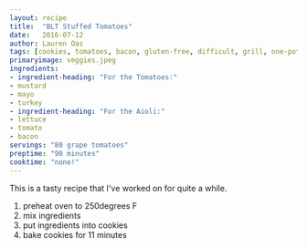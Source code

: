 ```yaml
---
layout: recipe
title:  "BLT Stuffed Tomatoes"
date:   2016-07-12
author: Lauren Oas
tags: [cookies, tomatoes, bacon, gluten-free, difficult, grill, one-pot, bread, no-cook, beef,chicken, vegan, vegetarian, cakes, pies, potatoes, slow-cooker, harley, horatio, test1, test2, lethal-weapon, bored, testing, test, moretest, againtest]
primaryimage: veggies.jpeg
ingredients: 
- ingredient-heading: "For the Tomatoes:"
- mustard
- mayo
- turkey
- ingredient-heading: "For the Aioli:"  
- lettuce
- tomato
- bacon
servings: "80 grape tomatoes"
preptime: "90 minutes"
cooktime: "none!"
---
```

This is a tasty recipe that I've worked on for quite a while. 

1. preheat oven to 250degrees F
2. mix ingredients
3. put ingredients into cookies
4. bake cookies for 11 minutes

<!-- ![My helpful screenshot]({{ site.baseurl }}/assets/download.jpeg) -->